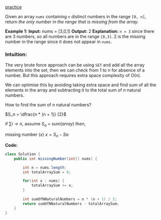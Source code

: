 [practice](https://leetcode.com/problems/missing-number/description/)

Given an array `nums` containing `n` distinct numbers in the range `[0, n]`, return _the only number in the range that is missing from the array._

**Example 1:**
**Input:** nums = [3,0,1]
**Output:** 2
**Explanation:** `n = 3` since there are 3 numbers, so all numbers are in the range `[0,3]`. 2 is the missing number in the range since it does not appear in `nums`.

### Intuition:

The very brute force approach can be using `SET` and add all the array elements into the set, then we can check from 1 to n for absence of a number. But this approach requires extra space complexity of O($n$).

We can optimise this by avoiding taking extra space and find sum of all the elements in the array and subtracting it to the total sum of $n$ natural numbers.

How to find the sum of n natural numbers?

$S_n = \dfrac{n * (n + 1)} {2}$

if $\sum i \to n$, assume $S_a$ = $sum(array)$ then,

missing number ($x$) 
$x = S_n - Sa$ 

**Code:**

```java
class Solution {
    public int missingNumber(int[] nums) {

        int n = nums.length;
        int totalArraySum = 0;

        for(int x : nums) {
            totalArraySum += x;
        }
            
        int sumOfNNaturalNumbers = n * (n + 1) / 2;
        return sumOfNNaturalNumbers - totalArraySum;
    }
}
```